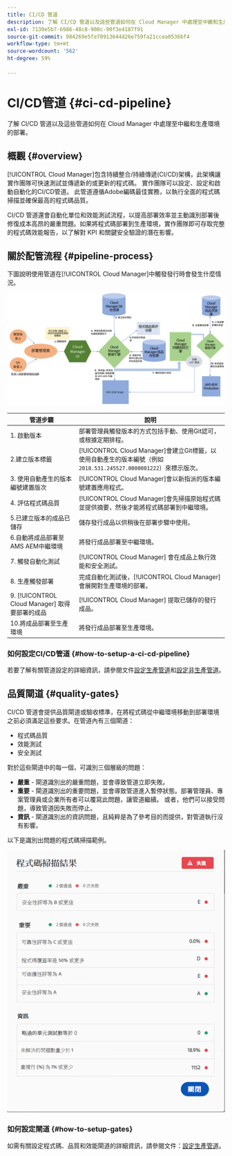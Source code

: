 ```yaml
---
title: CI/CD 管道
description: 了解 CI/CD 管道以及這些管道如何在 Cloud Manager 中處理至中繼和生產環境的部署。
exl-id: 7130e5b7-6986-48c8-900c-90f3e4187f91
source-git-commit: 984269e5fe70913644d26e759fa21ccea0536bf4
workflow-type: tm+mt
source-wordcount: '562'
ht-degree: 59%

---
```



# CI/CD管道 {#ci-cd-pipeline}

了解 CI/CD 管道以及這些管道如何在 Cloud Manager 中處理至中繼和生產環境的部署。

## 概觀 {#overview}

[!UICONTROL Cloud Manager]包含持續整合/持續傳遞(CI/CD)架構，此架構讓實作團隊可快速測試並傳遞新的或更新的程式碼。 實作團隊可以設定、設定和啟動自動化的CI/CD管道。 此管道遵循Adobe編碼最佳實務，以執行全面的程式碼掃描並確保最高的程式碼品質。

CI/CD 管道還會自動化單位和效能測試流程，以提高部署效率並主動識別部署後修復成本高昂的嚴重問題。如果將程式碼部署到生產環境，實作團隊即可存取完整的程式碼效能報告，以了解對 KPI 和關鍵安全驗證的潛在影響。

## 關於配管流程 {#pipeline-process}

下圖說明使用管道在[!UICONTROL Cloud Manager]中觸發發行時會發生什麼情況。

![管道流程](/help/assets/screen_shot_2018-05-30at82457pm.png)

| 管道步驟 | 說明 |
| --- | --- |
| 1. 啟動版本 | 部署管理員觸發版本的方式包括手動、使用Git認可，或根據定期排程。 |
| 2.建立版本標籤 | [!UICONTROL Cloud Manager]會建立Git標籤，以使用自動產生的版本編號（例如`2018.531.245527.0000001222`）來標示版次。 |
| 3. 使用自動產生的版本編號建置版次 | [!UICONTROL Cloud Manager]會以新指派的版本編號建置應用程式。 |
| 4. 評估程式碼品質 | [!UICONTROL Cloud Manager]會先掃描原始程式碼並提供摘要，然後才能將程式碼部署到中繼環境。 |
| 5.已建立版本的成品已儲存 | 儲存發行成品以供稍後在部署步驟中使用。 |
| 6.自動將成品部署至AMS AEM中繼環境 | 將發行成品部署至中繼環境。 |
| 7. 觸發自動化測試 | [!UICONTROL Cloud Manager] 會在成品上執行效能和安全測試。 |
| 8. 生產觸發部署 | 完成自動化測試後，[!UICONTROL Cloud Manager] 會展開對生產環境的部署。 |
| 9. [!UICONTROL Cloud Manager] 取得要部署的成品 | [!UICONTROL Cloud Manager] 提取已儲存的發行成品。 |
| 10.將成品部署至生產環境 | 將發行成品部署至生產環境。 |

### 如何設定CI/CD管道 {#how-to-setup-a-ci-cd-pipeline}

若要了解有關管道設定的詳細資訊，請參閱文件[設定生產管道](/help/using/production-pipelines.md)和[設定非生產管道](/help/using/non-production-pipelines.md)。

## 品質閘道 {#quality-gates}

CI/CD 管道會提供品質閘道或驗收標準，在將程式碼從中繼環境移動到部署環境之前必須滿足這些要求。在管道內有三個閘道：

* 程式碼品質
* 效能測試
* 安全測試

對於這些閘道中的每一個，可識別三個層級的問題：

* **嚴重** - 閘道識別出的嚴重問題，並會導致管道立即失敗。
* **重要** - 閘道識別出的重要問題，並會導致管道進入暫停狀態。部署管理員、專案管理員或企業所有者可以覆寫此問題，讓管道繼續。 或者，他們可以接受問題，導致管道因失敗而停止。
* **資訊** - 閘道識別出的資訊問題，且純粹是為了參考目的而提供，對管道執行沒有影響。

以下是識別出問題的程式碼掃描範例。

![程式碼掃描範例](/help/assets/quality-gate-failed.png)

### 如何設定閘道 {#how-to-setup-gates}

如需有關設定程式碼、品質和效能閘道的詳細資訊，請參閱文件：[設定生產管道](/help/using/production-pipelines.md)。
